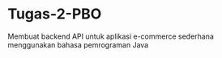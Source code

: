 # Tugas-2-PBO

Membuat backend API untuk aplikasi e-commerce sederhana menggunakan bahasa pemrograman Java
